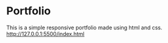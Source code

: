 # Portfolio
This is a simple responsive portfolio made using html and css.
http://127.0.0.1:5500/index.html
